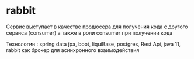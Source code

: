# rabbit
Сервис выступает в качестве продюсера для получения кода с другого сервиса (consumer)
а также в роли consumer при получении кода

Технологии : spring data jpa, boot, liquiBase, postgres, Rest Api, java 11, rabbit как брокер для асинхронного взаимодействия
